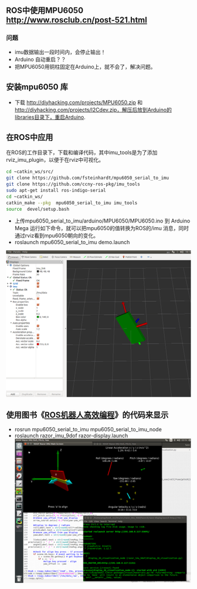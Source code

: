 ## ROS中使用MPU6050 http://www.rosclub.cn/post-521.html

### 问题
- imu数据输出一段时间内，会停止输出！
- Arduino 自动重启？？
- 把MPU6050用铜柱固定在Arduino上，就不会了，解决问题。

## 安装mpu6050 库
- 下载 http://diyhacking.com/projects/MPU6050.zip 和 http://diyhacking.com/projects/I2Cdev.zip，解压后放到Arduino的libraries目录下，重启Arduino.

## 在ROS中应用

在ROS的工作目录下，下载和编译代码，其中imu_tools是为了添加rviz_imu_plugin，以便于在rviz中可视化。
```bash
cd ~catkin_ws/src/
git clone https://github.com/fsteinhardt/mpu6050_serial_to_imu
git clone https://github.com/ccny-ros-pkg/imu_tools
sudo apt-get install ros-indigo-serial
cd ~catkin_ws/
catkin_make --pkg  mpu6050_serial_to_imu imu_tools
source  devel/setup.bash 

```
- 上传mpu6050_serial_to_imu/arduino/MPU6050/MPU6050.ino 到 Arduino Mega
运行如下命令，就可以把mpu6050的值转换为ROS的/imu 消息，同时通过rviz看到mpu6050朝向的变化。
- roslaunch mpu6050_serial_to_imu demo.launch

![mpu6050_rviz.png](mpu6050_rviz.png)


## 使用图书《[ROS机器人高效编程](https://item.jd.com/12169587.html)》的代码来显示
- rosrun mpu6050_serial_to_imu mpu6050_serial_to_imu_node 
- roslaunch razor_imu_9dof razor-display.launch
	![imu-visual](../../imu-visual.png)